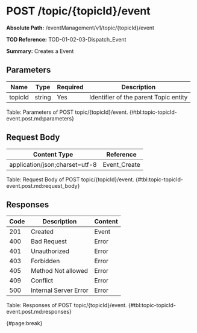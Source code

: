 <!--
    ATTENTION: This file was generated via gradle!
               Do NOT manually edit this file! Any such changes will be overwritten!
-->

# POST /topic/{topicId}/event

**Absolute Path:** /eventManagement/v1/topic/{topicId}/event

**TOD Reference:** TOD-01-02-03-Dispatch_Event

**Summary:** Creates a Event

## Parameters

| Name | Type | Required | Description |
| ------ | ------ | --- | ------------ |
| topicId | string | Yes | Identifier of the parent Topic entity |

Table: Parameters of POST topic/{topicId}/event. {#tbl:topic-topicId-event.post.md:parameters}

## Request Body

| Content Type | Reference |
|--------------|-----------|
| application/json;charset=utf-8 | Event_Create |

Table: Request Body of POST topic/{topicId}/event. {#tbl:topic-topicId-event.post.md:request_body}

## Responses

| Code | Description | Content |
|------|-------------|---------|
| 201 | Created | Event |
| 400 | Bad Request | Error |
| 401 | Unauthorized | Error |
| 403 | Forbidden | Error |
| 405 | Method Not allowed | Error |
| 409 | Conflict | Error |
| 500 | Internal Server Error | Error |

Table: Responses of POST topic/{topicId}/event. {#tbl:topic-topicId-event.post.md:responses}

{#page:break}

